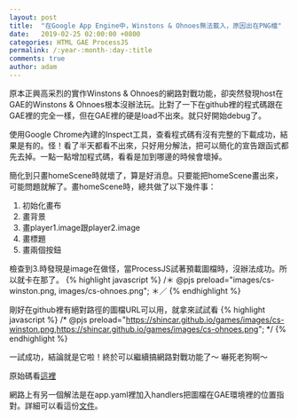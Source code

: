 ```yaml
---
layout: post
title:  "在Google App Engine中，Winstons & Ohnoes無法載入，原因出在PNG檔"
date:   2019-02-25 02:00:00 +0800
categories: HTML GAE ProcessJS
permalink: /:year-:month-:day-:title
comments: true
author: adam
---
```

原本正興高采烈的實作Winstons & Ohnoes的網路對戰功能，卻突然發現host在GAE的Winstons & Ohnoes根本沒辦法玩。比對了一下在github裡的程式碼跟在GAE裡的完全一樣，但在GAE裡的硬是load不出來。就只好開始debug了。

使用Google Chrome內建的Inspect工具，查看程式碼有沒有完整的下載成功，結果是有的。怪！看了半天都看不出來，只好用分解法，把可以簡化的宣告跟函式都先去掉。一點一點增加程式碼，看看是加到哪邊的時候會壞掉。

簡化到只畫homeScene時就壞了，算是好消息。只要能把homeScene畫出來，可能問題就解了。畫homeScene時，總共做了以下幾件事：
1. 初始化畫布
2. 畫背景
3. 畫player1.image跟player2.image
4. 畫標題
5. 畫兩個按鈕

檢查到3.時發現是image在做怪，當ProcessJS試著預載圖檔時，沒辦法成功。所以就卡在那了。
{% highlight javascript %}
/＊ @pjs preload="images/cs-winston.png, images/cs-ohnoes.png"; ＊／
{% endhighlight %}

剛好在github裡有絕對路徑的圖檔URL可以用，就拿來試試看
{% highlight javascript %}
/* @pjs preload="https://shincar.github.io/games/images/cs-winston.png,https://shincar.github.io/games/images/cs-ohnoes.png"; */
{% endhighlight %}

一試成功，結論就是它啦！終於可以繼續搞網路對戰功能了～ 嚇死老狗啊～

原始碼看[這裡][github-winstons-and-ohnoes-v2]

網路上有另一個解法是在app.yaml裡加入handlers把圖檔在GAE環境裡的位置指對。詳細可以看這份[文件][gae-app-yaml-handlers]。

[github-winstons-and-ohnoes-v2]: https://github.com/shincar/WinstonsNOhnoes_v2
[gae-app-yaml-handlers]:  https://cloud.google.com/appengine/docs/standard/nodejs/config/appref#handlers_element
